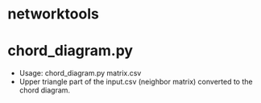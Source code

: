 # networktools

# chord_diagram.py
- Usage: chord_diagram.py matrix.csv
- Upper triangle part of the input.csv (neighbor matrix) converted to the chord diagram.
